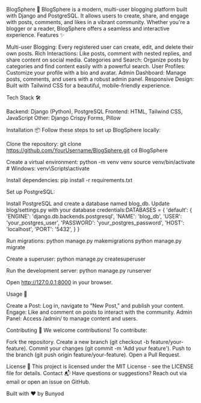 BlogSphere 🚀
BlogSphere is a modern, multi-user blogging platform built with Django and PostgreSQL. It allows users to create, share, and engage with posts, comments, and likes in a vibrant community. Whether you're a blogger or a reader, BlogSphere offers a seamless and interactive experience.
Features ✨

Multi-user Blogging: Every registered user can create, edit, and delete their own posts.
Rich Interactions: Like posts, comment with nested replies, and share content on social media.
Categories and Search: Organize posts by categories and find content easily with a powerful search.
User Profiles: Customize your profile with a bio and avatar.
Admin Dashboard: Manage posts, comments, and users with a robust admin panel.
Responsive Design: Built with Tailwind CSS for a beautiful, mobile-friendly experience.

Tech Stack 🛠️

Backend: Django (Python), PostgreSQL
Frontend: HTML, Tailwind CSS, JavaScript
Other: Django Crispy Forms, Pillow

Installation 📦
Follow these steps to set up BlogSphere locally:

Clone the repository:
git clone https://github.com/YourUsername/BlogSphere.git
cd BlogSphere


Create a virtual environment:
python -m venv venv
source venv/bin/activate  # Windows: venv\Scripts\activate


Install dependencies:
pip install -r requirements.txt


Set up PostgreSQL:

Install PostgreSQL and create a database named blog_db.
Update blog/settings.py with your database credentials:DATABASES = {
    'default': {
        'ENGINE': 'django.db.backends.postgresql',
        'NAME': 'blog_db',
        'USER': 'your_postgres_user',
        'PASSWORD': 'your_postgres_password',
        'HOST': 'localhost',
        'PORT': '5432',
    }
}




Run migrations:
python manage.py makemigrations
python manage.py migrate


Create a superuser:
python manage.py createsuperuser


Run the development server:
python manage.py runserver

Open http://127.0.0.1:8000 in your browser.


Usage 📝

Create a Post: Log in, navigate to "New Post," and publish your content.
Engage: Like and comment on posts to interact with the community.
Admin Panel: Access /admin/ to manage content and users.

Contributing 🤝
We welcome contributions! To contribute:

Fork the repository.
Create a new branch (git checkout -b feature/your-feature).
Commit your changes (git commit -m 'Add your feature').
Push to the branch (git push origin feature/your-feature).
Open a Pull Request.

License 📜
This project is licensed under the MIT License - see the LICENSE file for details.
Contact 📬
Have questions or suggestions? Reach out via email or open an issue on GitHub.

Built with ❤️ by Bunyod  
